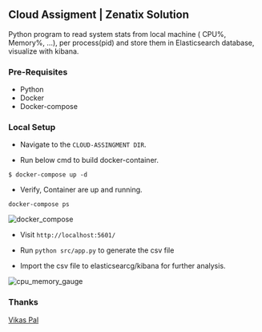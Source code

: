 ## Cloud Assigment | Zenatix Solution

Python program to read system stats from local machine ( CPU%, Memory%, …), per process(pid) and store them in Elasticsearch database, visualize with kibana. 


### Pre-Requisites

- Python 
- Docker
- Docker-compose 


### Local Setup 

- Navigate to the ```CLOUD-ASSINGMENT DIR```. 


- Run below cmd to build docker-container. 
```
$ docker-compose up -d
```

- Verify, Container are up and running. 
```
docker-compose ps
```

![docker_compose](https://user-images.githubusercontent.com/40069230/124857850-a1732d80-dfca-11eb-9a9e-bfc37269e1a6.png)

- Visit ```http://localhost:5601/```

- Run ```python src/app.py``` to generate the csv file 
  
- Import the csv file to elasticsearcg/kibana for further analysis. 

![cpu_memory_gauge](https://user-images.githubusercontent.com/40069230/124858371-89e87480-dfcb-11eb-8bd6-ae650fb357ad.png)

### Thanks  

[Vikas Pal](https://github.com/palrohitg)
